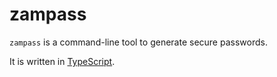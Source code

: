 # zampass

`zampass` is a command-line tool to generate secure passwords.

It is written in [TypeScript](https://www.typescriptlang.org/).
